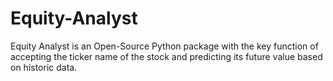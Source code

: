 # Equity-Analyst
Equity Analyst is an Open-Source Python package with the key function of accepting the ticker name of the stock and predicting its future value based on historic data.
